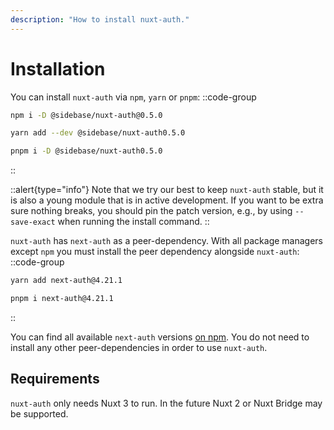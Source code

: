 ```yaml
---
description: "How to install nuxt-auth."
---
```


# Installation

You can install `nuxt-auth` via `npm`, `yarn` or `pnpm`:
::code-group
```bash [npm]
npm i -D @sidebase/nuxt-auth@0.5.0
```
```bash [yarn]
yarn add --dev @sidebase/nuxt-auth0.5.0
```
```bash [pnpm]
pnpm i -D @sidebase/nuxt-auth0.5.0
```
::

::alert{type="info"}
Note that we try our best to keep `nuxt-auth` stable, but it is also a young module that is in active development. If you want to be extra sure nothing breaks, you should pin the patch version, e.g., by using `--save-exact` when running the install command.
::

`nuxt-auth` has `next-auth` as a peer-dependency. With all package managers except `npm` you must install the peer dependency alongside `nuxt-auth`:
::code-group
```bash [yarn]
yarn add next-auth@4.21.1
```
```bash [pnpm]
pnpm i next-auth@4.21.1
```
::

You can find all available `next-auth` versions [on npm](https://www.npmjs.com/package/next-auth?activeTab=versions). You do not need to install any other peer-dependencies in order to use `nuxt-auth`.

## Requirements

`nuxt-auth` only needs Nuxt 3 to run. In the future Nuxt 2 or Nuxt Bridge may be supported.
